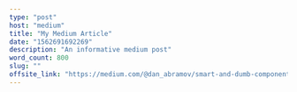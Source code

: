 ```yaml
---
type: "post"
host: "medium"
title: "My Medium Article"
date: "1562691692269"
description: "An informative medium post"
word_count: 800
slug: ""
offsite_link: "https://medium.com/@dan_abramov/smart-and-dumb-components-7ca2f9a7c7d0"
---
```


